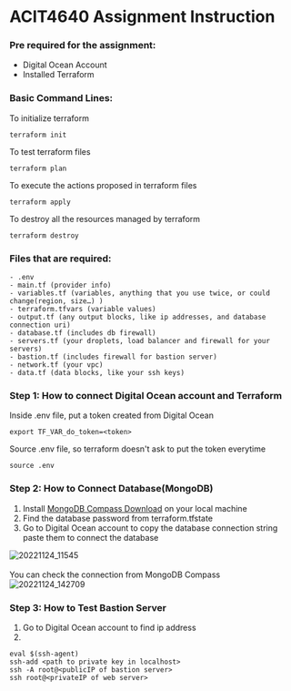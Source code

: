 # ACIT4640 Assignment Instruction

### Pre required for the assignment:
- Digital Ocean Account
- Installed Terraform


### Basic Command Lines:
To initialize terraform
```
terraform init
```

To test terraform files
```
terraform plan
```

To execute the actions proposed in terraform files
```
terraform apply
```

To destroy all the resources managed by terraform
```
terraform destroy
```

### Files that are required:
```
- .env
- main.tf (provider info)
- variables.tf (variables, anything that you use twice, or could change(region, size…) )
- terraform.tfvars (variable values)
- output.tf (any output blocks, like ip addresses, and database connection uri)
- database.tf (includes db firewall)
- servers.tf (your droplets, load balancer and firewall for your servers)
- bastion.tf (includes firewall for bastion server)
- network.tf (your vpc)
- data.tf (data blocks, like your ssh keys)
```

### Step 1: How to connect Digital Ocean account and Terraform
Inside .env file, put a token created from Digital Ocean
```
export TF_VAR_do_token=<token>
```
Source .env file, so terraform doesn't ask to put the token everytime
```
source .env
```

### Step 2: How to Connect Database(MongoDB)
1. Install <a href="http://mongodb.com/try/download/shell" target="_blank">MongoDB Compass Download</a> on your local machine </br>
2. Find the database password from terraform.tfstate </br>
3. Go to Digital Ocean account to copy the database connection string paste them to connect the database </br>

![20221124_11545](https://user-images.githubusercontent.com/55506518/203873531-930447af-f273-4a48-98e8-5046eff84849.png)
</br>
</br>
You can check the connection from MongoDB Compass </br>
![20221124_142709](https://user-images.githubusercontent.com/55506518/203873798-e682b4ba-9dd1-4cba-a363-56d32fe3f4a1.png)
</br>

### Step 3: How to Test Bastion Server
1. Go to Digital Ocean account to find ip address
2. 
```
eval $(ssh-agent)
ssh-add <path to private key in localhost>
ssh -A root@<publicIP of bastion server>
ssh root@<privateIP of web server>
```
